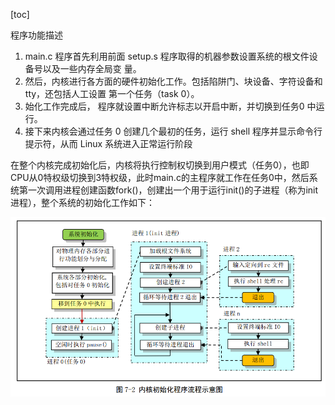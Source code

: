 [toc]



程序功能描述

1. main.c 程序首先利用前面 setup.s 程序取得的机器参数设置系统的根文件设备号以及一些内存全局变
   量。  
2. 然后，内核进行各方面的硬件初始化工作。包括陷阱门、块设备、字符设备和 tty，还包括人工设置
   第一个任务（task 0）。 
3. 始化工作完成后， 程序就设置中断允许标志以开启中断，并切换到任务0 中运行。
4. 接下来内核会通过任务 0 创建几个最初的任务，运行 shell 程序并显示命令行提示符，从而 Linux 系统进入正常运行阶段  



在整个内核完成初始化后，内核将执行控制权切换到用户模式（任务0），也即CPU从0特权级切换到3特权级，此时main.c的主程序就工作在任务0中，然后系统第一次调用进程创建函数fork()，创建出一个用于运行init()的子进程（称为init进程），整个系统的初始化工作如下：

![](../images/os/image-20200521105406607.png)